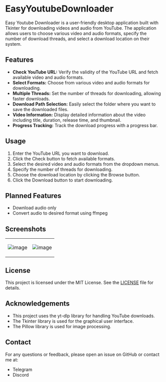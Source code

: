 # EasyYoutubeDownloader

Easy Youtube Downloader is a user-friendly desktop application built with Tkinter for downloading videos and audio from YouTube. The application allows users to choose various video and audio formats, specify the number of download threads, and select a download location on their system. 

## Features
- **Check YouTube URL:** Verify the validity of the YouTube URL and fetch available video and audio formats.
- **Select Formats:** Choose from various video and audio formats for downloading.
- **Multiple Threads:** Set the number of threads for downloading, allowing faster downloads.
- **Download Path Selection:** Easily select the folder where you want to save the downloaded files.
- **Video Information:** Display detailed information about the video including title, duration, release time, and thumbnail.
- **Progress Tracking:** Track the download progress with a progress bar.

## Usage
1. Enter the YouTube URL you want to download.
2. Click the Check button to fetch available formats.
3. Select the desired video and audio formats from the dropdown menus.
4. Specify the number of threads for downloading.
5. Choose the download location by clicking the Browse button.
6. Click the Download button to start downloading.

## Planned Features
- Download audio only
- Convert audio to desired format using ffmpeg

## Screenshots
<table>
  <tr>
    <td>
      
![image](https://github.com/m-sarabi/easy_youtube_downloader/assets/74133927/6f0d6fc4-3cc3-4407-8ddf-e8eba2799611)
    </td>
    <td>
    
![image](https://github.com/m-sarabi/easy_youtube_downloader/assets/74133927/dc1333b0-d4c8-4505-bb61-f5b4a4a6748b)
    </td>
  </tr>
</table>

## License
This project is licensed under the MIT License. See the [LICENSE](https://github.com/m-sarabi/easy_youtube_downloader/blob/main/LICENSE) file for details.

## Acknowledgements
- This project uses the yt-dlp library for handling YouTube downloads.
- The Tkinter library is used for the graphical user interface.
- The Pillow library is used for image processing.

## Contact
For any questions or feedback, please open an issue on GitHub or contact me at:
- Telegram
- Discord

